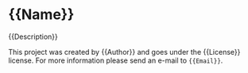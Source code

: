 # {{Name}}
{{Description}}

This project was created by {{Author}} and goes under the {{License}} license. For more information please send an e-mail to `{{Email}}`.
